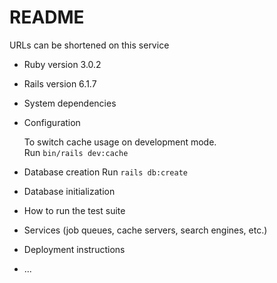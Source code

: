 # README

URLs can be shortened on this service

* Ruby version
  3.0.2

* Rails version
  6.1.7

* System dependencies

* Configuration

  To switch cache usage on development mode.<br>
  Run `bin/rails dev:cache`

* Database creation
  Run `rails db:create`

* Database initialization

* How to run the test suite

* Services (job queues, cache servers, search engines, etc.)

* Deployment instructions

* ...
